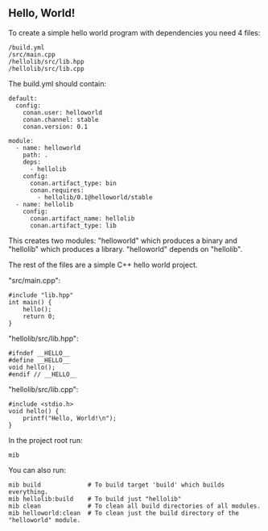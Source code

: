 
## Hello, World!

To create a simple hello world program with dependencies you need 4 files:
```
/build.yml
/src/main.cpp
/hellolib/src/lib.hpp
/hellolib/src/lib.cpp
```

The build.yml should contain:
```
default:
  config:
    conan.user: helloworld
    conan.channel: stable
    conan.version: 0.1

module:
  - name: helloworld
    path: .
    deps:
      - hellolib
    config:
      conan.artifact_type: bin
      conan.requires:
        - hellolib/0.1@helloworld/stable
  - name: hellolib
    config:
      conan.artifact_name: hellolib
      conan.artifact_type: lib
```

This creates two modules: "helloworld" which produces a binary and "hellolib" which produces a library.
"helloworld" depends on "hellolib".

The rest of the files are a simple C++ hello world project.

"src/main.cpp":
```
#include "lib.hpp"
int main() {
	hello();
	return 0;
}
```

"hellolib/src/lib.hpp":
```
#ifndef __HELLO__
#define __HELLO__
void hello();
#endif // __HELLO__
```

"hellolib/src/lib.cpp":
```
#include <stdio.h>
void hello() {
	printf("Hello, World!\n");
}
```

In the project root run:
```
mib
```

You can also run:
```
mib build             # To build target 'build' which builds everything.
mib hellolib:build    # To build just "hellolib"
mib clean             # To clean all build directories of all modules.
mib helloworld:clean  # To clean just the build directory of the "helloworld" module.
```
